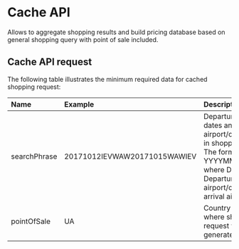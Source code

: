 # Cache API

Allows to aggregate shopping results and build pricing database based on general shopping query with point of sale included.

## Cache API request

The following table illustrates the minimum required data for cached shopping request:

| Name | Example | Description |
| :--- | :--- | :--- |
| searchPhrase | 20171012IEVWAW20171015WAWIEV | Departure and arrival dates and airport/city indicated in shopping request. The format is YYYYMMDDDEPARR, where DEP means Departure airport/city, ARR- arrival airport/city |
| pointOfSale | UA | Country ISO code where shopping request was generated. |



